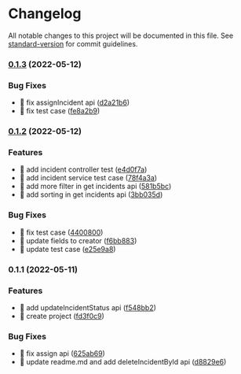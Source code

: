 # Changelog

All notable changes to this project will be documented in this file. See [standard-version](https://github.com/conventional-changelog/standard-version) for commit guidelines.

### [0.1.3](https://github.com/yeukfei02/incident-api/compare/v0.1.2...v0.1.3) (2022-05-12)


### Bug Fixes

* 🐛 fix assignIncident api ([d2a21b6](https://github.com/yeukfei02/incident-api/commit/d2a21b6852eaaab5a965f63e89628ab3e9f206df))
* 🐛 fix test case ([fe8a2b9](https://github.com/yeukfei02/incident-api/commit/fe8a2b9a14d148eab7f95d15105d33d75bdd86ce))

### [0.1.2](https://github.com/yeukfei02/incident-api/compare/v0.1.1...v0.1.2) (2022-05-12)


### Features

* 🎸 add incident controller test ([e4d0f7a](https://github.com/yeukfei02/incident-api/commit/e4d0f7a05b929b40d60184e9830fdbb1584e2056))
* 🎸 add incident service test case ([78f4a3a](https://github.com/yeukfei02/incident-api/commit/78f4a3abbce079c7493f3ef07a3f9692203511de))
* 🎸 add more filter in get incidents api ([581b5bc](https://github.com/yeukfei02/incident-api/commit/581b5bcf15e8d08376ca451409ef216644159044))
* 🎸 add sorting in get incidents api ([3bb035d](https://github.com/yeukfei02/incident-api/commit/3bb035db4e123c8ed6ec0f191c6c7fc038eb7e98))


### Bug Fixes

* 🐛 fix test case ([4400800](https://github.com/yeukfei02/incident-api/commit/44008005c19201763f4342f7937ada441fb0c1ca))
* 🐛 update fields to creator ([f6bb883](https://github.com/yeukfei02/incident-api/commit/f6bb883c205ffd00ee0997b3a580b0dd9c90e04a))
* 🐛 update test case ([e25e9a8](https://github.com/yeukfei02/incident-api/commit/e25e9a8356a175ad67a4ff1faf2f6604a7a84fde))

### 0.1.1 (2022-05-11)


### Features

* 🎸 add updateIncidentStatus api ([f548bb2](https://github.com/yeukfei02/incident-api/commit/f548bb249a092ce8610d55d02e381acd7df854d4))
* 🎸 create project ([fd3f0c9](https://github.com/yeukfei02/incident-api/commit/fd3f0c93313f55bd12ce73a00045b59bf01b8f97))


### Bug Fixes

* 🐛 fix assign api ([625ab69](https://github.com/yeukfei02/incident-api/commit/625ab69f45c37a3e16cce3062f760bb35c286cbf))
* 🐛 update readme.md and add deleteIncidentById api ([d8829e6](https://github.com/yeukfei02/incident-api/commit/d8829e6f657b834171ecc702814421409f1b4fbe))
